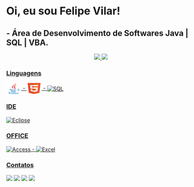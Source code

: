 # Oi, eu sou Felipe Vilar!
## - Área de Desenvolvimento de Softwares Java | SQL | VBA.

<div align="center">
  <a href="https://github.com/Fevilar">
<img height="180em" src="https://github-readme-stats.vercel.app/api?username=Fevilar&show_icons=true&theme=aura&include_all_commits=true&count_private=true"/>
<img height="180em" src="https://github-readme-stats.vercel.app/api/top-langs/?username=Fevilar&layout=compact&langs_count=7&theme=aura"/>
</div>


<h3> Linguagens </h3>
<div>
   <img align="center" alt="java" height="30" width="40" src="https://raw.githubusercontent.com/devicons/devicon/master/icons/java/java-original.svg">
 - <img align="center" alt="html" height="30" width="40" src="https://raw.githubusercontent.com/devicons/devicon/master/icons/html5/html5-original.svg">
 - <img align="center" alt="SQL" height="30" width="110" src="https://img.shields.io/badge/MySQL-005C84?style=for-the-badge&logo=mysql&logoColor=white">

</div>

<h3> IDE </h3>  
<div>
 <img align="center" alt="Eclipse" height="30" width="100" src="https://img.shields.io/badge/Eclipse-2C2255?style=for-the-badge&logo=eclipse&logoColor=white">
 
</div>

 <h3> OFFICE </h3>  
<div>
    <img align="center" alt="Access" height="30" width="140" src="https://img.shields.io/badge/Microsoft_Access-A4373A?style=for-the-badge&logo=microsoft-access&logoColor=white">
 -  <img align="center" alt="Excel" height="30" width="140" src="https://img.shields.io/badge/Microsoft_Excel-217346?style=for-the-badge&logo=microsoft-excel&logoColor=white">
</div>
  
  
<h3> Contatos </h3>
<div>  
  <a href="https://api.whatsapp.com/send?phone=5511985758065" target="_blank"><img src="https://img.shields.io/badge/WhatsApp-25D366?style=for-the-badge&logo=whatsapp&logoColor=white" target="_black"></a>
  <a href="mailto:fevilar@hotmail.com" target="_blank"><img src="https://img.shields.io/badge/Microsoft_Outlook-0078D4?style=for-the-badge&logo=microsoft-outlook&logoColor=white" target="_black"></a>
  <a href="https://www.linkedin.com/in/felipevilar/" target="_blank"><img src="https://img.shields.io/badge/LinkedIn-0077B5?style=for-the-badge&logo=linkedin&logoColor=white" target="_black"></a>
  <a href="https://github.com/Fevilar" target="_blank"><img src="https://img.shields.io/badge/GitHub-100000?style=for-the-badge&logo=github&logoColor=white" target="_black"></a>
  </div>
